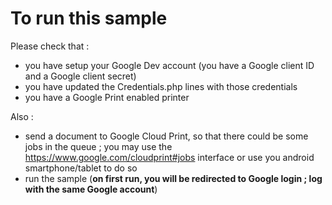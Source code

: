 # To run this sample

Please check that :

- you have setup your Google Dev account (you have a Google client ID and a Google client secret)
- you have updated the Credentials.php lines with those credentials
- you have a Google Print enabled printer


Also : 
- send a document to Google Cloud Print, so that there could be some jobs in the queue ; you may use the https://www.google.com/cloudprint#jobs interface or use you android smartphone/tablet to do so
- run the sample (**on first run, you will be redirected to Google login ; log with the same Google account**)
